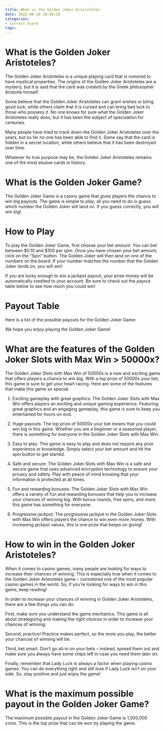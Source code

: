 ```yaml
---
title: What is the Golden Joker Aristoteles
date: 2022-09-28 10:59:10
categories:
- Correct Score
tags:
---
```



#  What is the Golden Joker Aristoteles?

The Golden Joker Aristoteles is a unique playing card that is rumored to have mystical properties. The origins of the Golden Joker Aristoteles are a mystery, but it is said that the card was created by the Greek philosopher Aristotle himself.

Some believe that the Golden Joker Aristoteles can grant wishes or bring good luck, while others claim that it is cursed and can bring bad luck to those who possess it. No one knows for sure what the Golden Joker Aristoteles really does, but it has been the subject of speculation for centuries.

Many people have tried to track down the Golden Joker Aristoteles over the years, but so far no one has been able to find it. Some say that the card is hidden in a secret location, while others believe that it has been destroyed over time.

Whatever its true purpose may be, the Golden Joker Aristoteles remains one of the most elusive cards in history.

#  What is the Golden Joker Game?

The Golden Joker Game is a casino game that gives players the chance to win big payouts. The game is simple to play; all you need to do is guess which number the Golden Joker will land on. If you guess correctly, you will win big!

# How to Play

To play the Golden Joker Game, first choose your bet amount. You can bet between $0.10 and $100 per spin. Once you have chosen your bet amount, click on the “Spin” button. The Golden Joker will then land on one of the numbers on the board. If your number matches the number that the Golden Joker lands on, you will win!

If you are lucky enough to win a jackpot payout, your prize money will be automatically credited to your account. Be sure to check out the payout table below to see how much you could win!

# Payout Table

Here is a list of the possible payouts for the Golden Joker Game:









We hope you enjoy playing the Golden Joker Game!

#  What are the features of the Golden Joker Slots with Max Win > 50000x?

The Golden Joker Slots with Max Win of 50000x is a new and exciting game that offers players a chance to win big. With a top prize of 50000x your bet, this game is sure to get your heart racing. Here are some of the features that make this game so special:

1. Exciting gameplay with great graphics: The Golden Joker Slots with Max Win offers players an exciting and unique gaming experience. Featuring great graphics and an engaging gameplay, this game is sure to keep you entertained for hours on end.

2. Huge payouts: The top prize of 50000x your bet means that you could win big in this game. Whether you are a beginner or a seasoned player, there is something for everyone in the Golden Joker Slots with Max Win.

3. Easy to play: This game is easy to play and does not require any prior experience or knowledge. Simply select your bet amount and hit the spin button to get started.

4. Safe and secure: The Golden Joker Slots with Max Win is a safe and secure game that uses advanced encryption technology to ensure your privacy and safety. Play with peace of mind knowing that your information is protected at all times.

5. Fun and rewarding bonuses: The Golden Joker Slots with Max Win offers a variety of fun and rewarding bonuses that help you to increase your chances of winning big. With bonus rounds, free spins, and more, this game has something for everyone.

6. Progressive jackpot: The progressive jackpot in the Golden Joker Slots with Max Win offers players the chance to win even more money. With increasing jackpot values, this is one prize that keeps on giving!

#  How to win in the Golden Joker Aristoteles?

When it comes to casino games, many people are looking for ways to increase their chances of winning. This is especially true when it comes to the Golden Joker Aristoteles game – considered one of the most popular casino games in the world. So, if you’re looking for ways to win in this game, keep reading!

In order to increase your chances of winning in Golden Joker Aristoteles, there are a few things you can do:

First, make sure you understand the game mechanics. This game is all about strategizing and making the right choices in order to increase your chances of winning.

Second, practice! Practice makes perfect, so the more you play, the better your chances of winning will be.

Third, bet smart. Don’t go all-in on your bets – instead, spread them out and make sure you always have some chips left in case you need them later on.

Finally, remember that Lady Luck is always a factor when playing casino games. You can do everything right and still lose if Lady Luck isn’t on your side. So, stay positive and just enjoy the game!

#  What is the maximum possible payout in the Golden Joker Game?

The maximum possible payout in the Golden Joker Game is 1,000,000 coins. This is the top prize that can be won by playing the game.